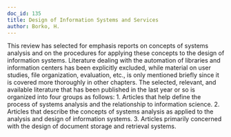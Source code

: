 ```yaml
---
doc_id: 135
title: Design of Information Systems and Services
author: Borko, H.
---
```


This review has selected for emphasis reports on concepts of systems
analysis and on the procedures for applying these concepts to the design
of information systems.  Literature dealing with the automation of libraries
and information centers has been explicitly excluded, while material on
user studies, file organization, evaluation, etc., is only mentioned briefly
since it is covered more thoroughly in other chapters.
  The selected, relevant, and available literature that has been published
in the last year or so is organized into four groups as follows:
     1. Articles that help define the process of systems analysis and
     the relationship to information science.
     2. Articles that describe the concepts of systems analysis as
     applied to the analysis and design of information systems.
     3. Articles primarily concerned with the design of document
     storage and retrieval systems.